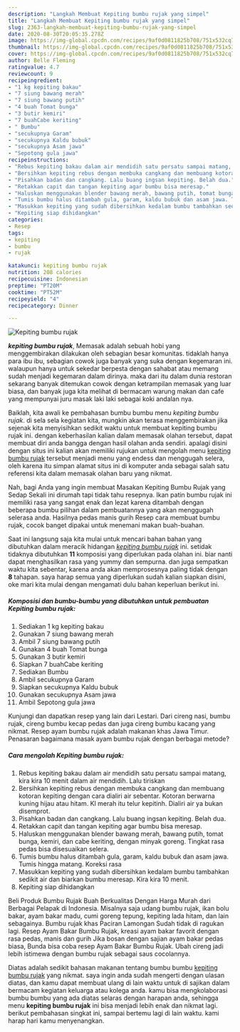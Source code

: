 ```yaml
---
description: "Langkah Membuat Kepiting bumbu rujak yang simpel"
title: "Langkah Membuat Kepiting bumbu rujak yang simpel"
slug: 2363-langkah-membuat-kepiting-bumbu-rujak-yang-simpel
date: 2020-08-30T20:05:35.278Z
image: https://img-global.cpcdn.com/recipes/9af0d0811825b708/751x532cq70/kepiting-bumbu-rujak-foto-resep-utama.jpg
thumbnail: https://img-global.cpcdn.com/recipes/9af0d0811825b708/751x532cq70/kepiting-bumbu-rujak-foto-resep-utama.jpg
cover: https://img-global.cpcdn.com/recipes/9af0d0811825b708/751x532cq70/kepiting-bumbu-rujak-foto-resep-utama.jpg
author: Belle Fleming
ratingvalue: 4.7
reviewcount: 9
recipeingredient:
- "1 kg kepiting bakau"
- "7 siung bawang merah"
- "7 siung bawang putih"
- "4 buah Tomat bunga"
- "3 butir kemiri"
- "7 buahCabe keriting"
- " Bumbu"
- "secukupnya Garam"
- "secukupnya Kaldu bubuk"
- "secukupnya Asam jawa"
- "Sepotong gula jawa"
recipeinstructions:
- "Rebus kepiting bakau dalam air mendidih satu persatu sampai matang, kira kira 10 menit dalam air mendidih. Lalu tiriskan"
- "Bersihkan kepiting rebus dengan membuka cangkang dan membuang kotoran kepiting dengan cara dialiri air sebentar. Kotoran berwarna kuning hijau atau hitam. Kl merah itu telur kepitinh. Dialiri air ya bukan disemprot."
- "Pisahkan badan dan cangkang. Lalu buang ingsan kepiting. Belah dua."
- "Retakkan capit dan tangan kepiting agar bumbu bisa meresap."
- "Haluskan menggunakan blender bawang merah, bawang putih, tomat bunga, kemiri, dan cabe keriting, dengan minyak goreng. Tingkat rasa pedas bisa disesuaikan selera."
- "Tumis bumbu halus ditambah gula, garam, kaldu bubuk dan asam jawa. Tumis hingga matang. Koreksi rasa"
- "Masukkan kepiting yang sudah dibersihkan kedalam bumbu tambahkan sedikit air dan biarkan bumbu meresap. Kira kira 10 menit."
- "Kepiting siap dihidangkan"
categories:
- Resep
tags:
- kepiting
- bumbu
- rujak

katakunci: kepiting bumbu rujak 
nutrition: 208 calories
recipecuisine: Indonesian
preptime: "PT20M"
cooktime: "PT52M"
recipeyield: "4"
recipecategory: Dinner

---
```



![Kepiting bumbu rujak](https://img-global.cpcdn.com/recipes/9af0d0811825b708/751x532cq70/kepiting-bumbu-rujak-foto-resep-utama.jpg)

<b><i>kepiting bumbu rujak</i></b>, Memasak adalah sebuah hobi yang menggembirakan dilakukan oleh sebagian besar komunitas. tidaklah hanya para ibu ibu, sebagian cowok juga banyak yang suka dengan kegemaran ini. walaupun hanya untuk sekedar berpesta dengan sahabat atau memang sudah menjadi kegemaran dalam dirinya. maka dari itu dalam dunia restoran sekarang banyak ditemukan cowok dengan ketrampilan memasak yang luar biasa, dan banyak juga kita melihat di bermacam warung makan dan cafe yang mempunyai juru masak laki laki sebagai koki andalan nya.

Baiklah, kita awali ke pembahasan bumbu bumbu menu <i>kepiting bumbu rujak</i>. di sela sela kegiatan kita, mungkin akan terasa menggembirakan jika sejenak kita menyisihkan sedikit waktu untuk membuat kepiting bumbu rujak ini. dengan keberhasilan kalian dalam memasak olahan tersebut, dapat membuat diri anda bangga dengan hasil olahan anda sendiri. apalagi disini dengan situs ini kalian akan memiliki rujukan untuk mengolah menu <u>kepiting bumbu rujak</u> tersebut menjadi menu yang endess dan menggugah selera, oleh karena itu simpan alamat situs ini di komputer anda sebagai salah satu referensi kita dalam memasak olahan baru yang nikmat.

Nah, bagi Anda yang ingin membuat Masakan Kepiting Bumbu Rujak yang Sedap Sekali ini dirumah tapi tidak tahu resepnya. Ikan patin bumbu rujak ini memiliki rasa yang sangat enak dan lezat karena ditambah dengan beberapa bumbu pilihan dalam pembuatannya yang akan menggugah selerasa anda. Hasilnya pedas manis gurih Resep cara membuat bumbu rujak, cocok banget dipakai untuk menemani makan buah-buahan.


Saat ini langsung saja kita mulai untuk mencari bahan bahan yang dibutuhkan dalam meracik hidangan <u><i>kepiting bumbu rujak</i></u> ini. setidak tidaknya dibutuhkan <b>11</b> komposisi yang diperlukan pada olahan ini. biar nanti dapat menghasilkan rasa yang yummy dan sempurna. dan juga sempatkan waktu kita sebentar, karena anda akan memprosesnya paling tidak dengan <b>8</b> tahapan. saya harap semua yang diperlukan sudah kalian siapkan disini, oke mari kita mulai dengan mengamati dulu bahan keperluan berikut ini.

<!--inarticleads1-->

##### Komposisi dan bumbu-bumbu yang dibutuhkan untuk pembuatan Kepiting bumbu rujak:

1. Sediakan 1 kg kepiting bakau
1. Gunakan 7 siung bawang merah
1. Ambil 7 siung bawang putih
1. Gunakan 4 buah Tomat bunga
1. Gunakan 3 butir kemiri
1. Siapkan 7 buahCabe keriting
1. Sediakan  Bumbu
1. Ambil secukupnya Garam
1. Siapkan secukupnya Kaldu bubuk
1. Gunakan secukupnya Asam jawa
1. Ambil Sepotong gula jawa


Kunjungi dan dapatkan resep yang lain dari Lestari. Dari cireng nasi, bumbu rujak, cireng bumbu kecap pedas dan juga cireng bumbu kacang yang nikmat. Resep ayam bumbu rujak adalah makanan khas Jawa Timur. Penasaran bagaimana masak ayam bumbu rujak dengan berbagai metode? 

<!--inarticleads2-->

##### Cara mengolah Kepiting bumbu rujak:

1. Rebus kepiting bakau dalam air mendidih satu persatu sampai matang, kira kira 10 menit dalam air mendidih. Lalu tiriskan
1. Bersihkan kepiting rebus dengan membuka cangkang dan membuang kotoran kepiting dengan cara dialiri air sebentar. Kotoran berwarna kuning hijau atau hitam. Kl merah itu telur kepitinh. Dialiri air ya bukan disemprot.
1. Pisahkan badan dan cangkang. Lalu buang ingsan kepiting. Belah dua.
1. Retakkan capit dan tangan kepiting agar bumbu bisa meresap.
1. Haluskan menggunakan blender bawang merah, bawang putih, tomat bunga, kemiri, dan cabe keriting, dengan minyak goreng. Tingkat rasa pedas bisa disesuaikan selera.
1. Tumis bumbu halus ditambah gula, garam, kaldu bubuk dan asam jawa. Tumis hingga matang. Koreksi rasa
1. Masukkan kepiting yang sudah dibersihkan kedalam bumbu tambahkan sedikit air dan biarkan bumbu meresap. Kira kira 10 menit.
1. Kepiting siap dihidangkan


Beli Produk Bumbu Rujak Buah Berkualitas Dengan Harga Murah dari Berbagai Pelapak di Indonesia. Misalnya saja udang bumbu rujak, ikan bolu bakar, ayam bakar madu, cumi goreng tepung, kepiting lada hitam, dan lain sebagainya. Bumbu rujak khas Paciran Lamongan Sudah tidak di ragukan lagi. Resep Ayam Bakar Bumbu Rujak, kreasi ayam bakar favorit dengan rasa pedas, manis dan gurih Jika bosan dengan sajian ayam bakar pedas biasa, Bunda bisa coba resep Ayam Bakar Bumbu Rujak. Ubah cireng jadi lebih istimewa dengan bumbu rujak sebagai saus cocolannya. 

Diatas adalah sedikit bahasan makanan tentang bumbu bumbu <u>kepiting bumbu rujak</u> yang nikmat. saya ingin anda sudah mengerti dengan ulasan diatas, dan kamu dapat membuat ulang di lain waktu untuk di sajikan dalam bermacam kegiatan keluarga atau kolega anda. kamu bisa mengkolaborasi bumbu bumbu yang ada diatas selaras dengan harapan anda, sehingga menu <b>kepiting bumbu rujak</b> ini bisa menjadi lebih enak dan nikmat lagi. berikut pembahasan singkat ini, sampai bertemu lagi di lain waktu. kami harap hari kamu menyenangkan.
